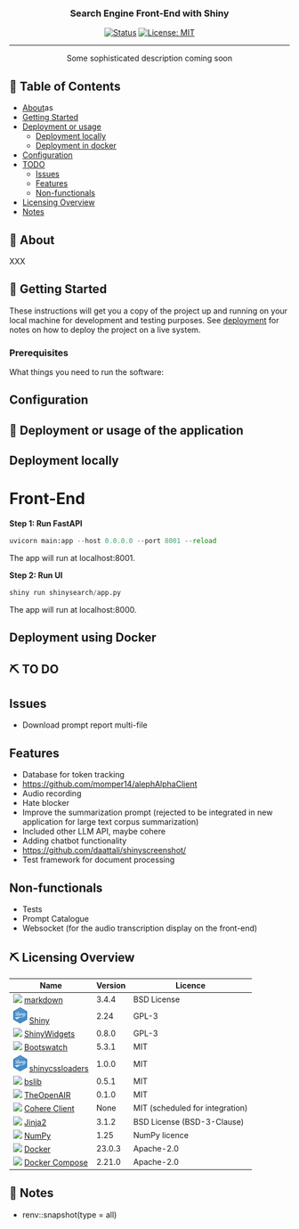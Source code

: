 <h3 align="center">Search Engine Front-End with Shiny</h3>

<div align="center">

  [![Status](https://img.shields.io/badge/status-active-success.svg)]() 
  [![License: MIT](https://img.shields.io/badge/License-MIT-yellow.svg)](https://opensource.org/licenses/MIT)

</div>

---

<p align="center"> Some sophisticated description coming soon
    <br> 
</p>

## 📝 Table of Contents
* [About](#about)as
* [Getting Started](#getting_started)
* [Deployment or usage](#deployment0)
  * [Deployment locally](#deployment1)
  * [Deployment in docker](#deployment2)
* [Configuration](#configuration)
* [TODO](#todo)
  * [Issues](#issues)
  * [Features](#features)
  * [Non-functionals](#nfrs)
* [Licensing Overview](#licensingoverview)
* [Notes](#notes)

## 🧐 About <a name = "about"></a>
XXX

## 🏁 Getting Started <a name = "getting_started"></a>
These instructions will get you a copy of the project up and running on your local machine for development and testing purposes. See [deployment](#deployment) for notes on how to deploy the project on a live system.

### Prerequisites
What things you need to run the software:

## Configuration <a name="configuration"></a>

## 🚀 Deployment or usage of the application <a name = "deployment0"></a>
## Deployment locally <a name = "deployment1"></a>


# Front-End

**Step 1: Run FastAPI**
```python
uvicorn main:app --host 0.0.0.0 --port 8001 --reload
```
The app will run at localhost:8001.

**Step 2: Run UI** 
```python
shiny run shinysearch/app.py
```
The app will run at localhost:8000.

## Deployment using Docker <a name = "deployment2"></a>
  
## ⛏️ TO DO <a name = "todo"></a>
## Issues <a name = "issues"></a>
- Download prompt report multi-file
  
## Features <a name = "features"></a>
- Database for token tracking
- https://github.com/momper14/alephAlphaClient
- Audio recording
- Hate blocker
- Improve the summarization prompt (rejected to be integrated in new application for large text corpus summarization)
- Included other LLM API, maybe cohere
- Adding chatbot functionality
- https://github.com/daattali/shinyscreenshot/
- Test framework for document processing
  
## Non-functionals <a name = "nfrs"></a>
- Tests
- Prompt Catalogue
- Websocket (for the audio transcription display on the front-end)

## ⛏️ Licensing Overview <a name = "licensingoverview"></a>

| Name    | Version | Licence |
| -------- | ------- | ------- |
| <img src="https://pypi.org/static/images/logo-small.2a411bc6.svg" width="25"> [markdown](https://pypi.org/project/Markdown/)     | 3.4.4 | BSD License |
| <img src="https://raw.githubusercontent.com/rstudio/shiny/main/man/figures/logo.png" width="25"> [Shiny](https://github.com/rstudio/shiny/tree/main)     | 2.24 | GPL-3 |
| <img src="https://avatars.githubusercontent.com/u/23062899?s=48&v=4" width="25"> [ShinyWidgets](https://dreamrs.github.io/shinyWidgets/) | 0.8.0 | GPL-3 |
| <img src="https://camo.githubusercontent.com/51da0973891f15de1404fe9e17951136a420dafec4f9bbfa883e6283623c9317/68747470733a2f2f626f6f747377617463682e636f6d2f5f6173736574732f696d672f6c6f676f2d6461726b2e737667" width="25"> [Bootswatch](https://github.com/thomaspark/bootswatch) | 5.3.1 | MIT |
| <img src="https://raw.githubusercontent.com/rstudio/shiny/main/man/figures/logo.png" width="25"> [shinycssloaders](https://cran.r-project.org/web/packages/shinycssloaders/index.html)     | 1.0.0 | MIT |
| <img src="https://www.r-project.org/Rlogo.png" width="25"> [bslib](https://rstudio.github.io/bslib/) | 0.5.1 | MIT |
| <img src="https://openair-lib.org/logo.png" width="25"> [TheOpenAIR](https://openair-lib.org/) | 0.1.0 | MIT |
| <img src="https://avatars.githubusercontent.com/u/54850923?s=48&v=4" width="25"> [Cohere Client](https://github.com/cohere-ai/cohere-python) | None | MIT  (scheduled for integration) |
| <img src="https://pypi.org/static/images/logo-small.2a411bc6.svg" width="25"> [Jinja2](https://pypi.org/project/Jinja2/) | 3.1.2 | BSD License (BSD-3-Clause) |
| <img src="https://numpy.org/doc/stable/_static/numpylogo.svg" width="25"> [NumPy](https://numpy.org/doc/stable/index.html) | 1.25 | NumPy licence |
| <img src="https://avatars.githubusercontent.com/u/5429470?s=200&v=4" width="25"> [Docker](https://github.com/docker) | 23.0.3 | Apache-2.0 |
| <img src="https://raw.githubusercontent.com/docker/compose/main/logo.png" width="25"> [Docker Compose](https://github.com/docker/compose) | 2.21.0 | Apache-2.0 |

## 🎉 Notes <a name = "notes"></a>
- renv::snapshot(type = all)
